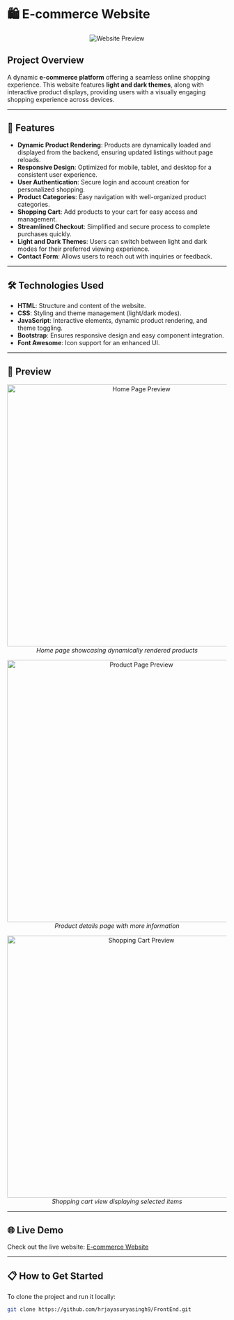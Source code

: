 # 🛍️ E-commerce Website

<p align="center">
  <img src="web.jpg" alt="Website Preview">
</p>

## Project Overview
A dynamic **e-commerce platform** offering a seamless online shopping experience. This website features **light and dark themes**, along with interactive product displays, providing users with a visually engaging shopping experience across devices.

---

## 🚀 Features

- **Dynamic Product Rendering**: Products are dynamically loaded and displayed from the backend, ensuring updated listings without page reloads.
- **Responsive Design**: Optimized for mobile, tablet, and desktop for a consistent user experience.
- **User Authentication**: Secure login and account creation for personalized shopping.
- **Product Categories**: Easy navigation with well-organized product categories.
- **Shopping Cart**: Add products to your cart for easy access and management.
- **Streamlined Checkout**: Simplified and secure process to complete purchases quickly.
- **Light and Dark Themes**: Users can switch between light and dark modes for their preferred viewing experience.
- **Contact Form**: Allows users to reach out with inquiries or feedback.

---

## 🛠️ Technologies Used

- **HTML**: Structure and content of the website.
- **CSS**: Styling and theme management (light/dark modes).
- **JavaScript**: Interactive elements, dynamic product rendering, and theme toggling.
- **Bootstrap**: Ensures responsive design and easy component integration.
- **Font Awesome**: Icon support for an enhanced UI.

---

## 📸 Preview

<p align="center">
  <img src="screenshot1.jpg" alt="Home Page Preview" width="600">
  <br>
  <em>Home page showcasing dynamically rendered products</em>
</p>

<p align="center">
  <img src="screenshot2.jpg" alt="Product Page Preview" width="600">
  <br>
  <em>Product details page with more information</em>
</p>

<p align="center">
  <img src="screenshot3.jpg" alt="Shopping Cart Preview" width="600">
  <br>
  <em>Shopping cart view displaying selected items</em>
</p>

---

## 🌐 Live Demo

Check out the live website: [E-commerce Website](https://hrjayasuryasingh9.github.io/FrontEnd/E-commerce%20website/)

---

## 📋 How to Get Started

To clone the project and run it locally:

```bash
git clone https://github.com/hrjayasuryasingh9/FrontEnd.git
